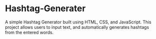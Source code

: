  # Hashtag-Generater

A simple Hashtag Generator built using HTML, CSS, and JavaScript.
This project allows users to input text, and automatically generates hashtags from the entered words.
